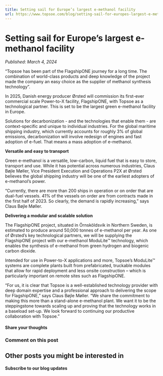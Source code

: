 ```yaml
---
title: Setting sail for Europe’s largest e-methanol facility
url: https://www.topsoe.com/blog/setting-sail-for-europes-largest-e-methanol-facility#main-content
---
```


# Setting sail for Europe’s largest e-methanol facility

*Published: March 4, 2024*

“Topsoe has been part of the FlagshipONE journey for a long time. The combination of world-class products and deep knowledge of the project made the company an easy choice as the supplier of methanol synthesis technology”.

In 2025, Danish energy producer Ørsted will commission its first-ever commercial scale Power-to-X facility, FlagshipONE, with Topsoe as a technological partner. This is set to be the largest green e-methanol facility in Europe.

Solutions for decarbonization - and the technologies that enable them - are context-specific and unique to individual industries. For the global maritime shipping industry, which currently accounts for roughly 3% of global emissions, decarbonization will involve redesign of engines and fast adoption of e-fuel. That means a mass adoption of e-methanol.

**Versatile and easy to transport**

Green e-methanol is a versatile, low-carbon, liquid fuel that is easy to store, transport and use. While it has potential across numerous industries, Claus Bøjle Møller, Vice President Execution and Operations P2X at Ørsted believes the global shipping industry will be one of the earliest adopters of e-methanol’s power.

“Currently, there are more than 200 ships in operation or on order that are dual-fuel vessels. 41% of the vessels on order are from contracts made in the first half of 2023. So clearly, the demand is rapidly increasing,” says Claus Bøjle Møller.

**Delivering a modular and scalable solution**

The FlagshipONE project, situated in Örnsköldsvik in Northern Sweden, is estimated to produce around 50,000 tonnes of e-methanol per year. As one of Ørsted’s key technological partners, we will be supplying the FlagshipONE project with our e-methanol ModuLite™ technology, which enables the synthesis of e-methanol from green hydrogen and biogenic carbon dioxide.

Intended for use in Power-to-X applications and more, Topsoe’s ModuLite™ systems are complete plants built from prefabricated, truckable modules that allow for rapid deployment and less onsite construction – which is particularly important on remote sites such as FlagshipONE.

“For us, it is clear that Topsoe is a well-established technology provider with deep domain expertise and a professional approach to delivering the scope for FlagshipONE,” says Claus Bøjle Møller. “We share the commitment to making this more than a stand-alone e-methanol plant. We want it to be the steppingstone towards scaling up and proving that the technology works in a baseload set-up. We look forward to continuing our productive collaboration with Topsoe.”

#### Share your thoughts

### Comment on this post

## Other posts you might be interested in

#### Subscribe to our blog updates